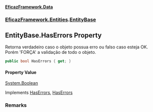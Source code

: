 #### [EficazFramework.Data](EficazFrameworkData.md 'EficazFramework Data')
### [EficazFramework.Entities](EficazFrameworkData.md#EficazFramework_Entities 'EficazFramework.Entities').[EntityBase](EntityBase.md 'EficazFramework.Entities.EntityBase')
## EntityBase.HasErrors Property
Retorna verdadeiro caso o objeto possua erro ou falso caso esteja OK.  
Porém 'FORÇA' a validação de todo o objeto.  
```csharp
public bool HasErrors { get; }
```
#### Property Value
[System.Boolean](https://docs.microsoft.com/en-us/dotnet/api/System.Boolean 'System.Boolean')

Implements [HasErrors](https://docs.microsoft.com/en-us/dotnet/api/System.ComponentModel.INotifyDataErrorInfo.HasErrors 'System.ComponentModel.INotifyDataErrorInfo.HasErrors'), [HasErrors](https://docs.microsoft.com/en-us/dotnet/api/EficazFramework.Entities.IEntity.HasErrors 'EficazFramework.Entities.IEntity.HasErrors')  
### Remarks
